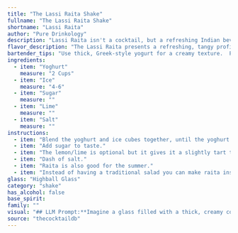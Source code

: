 ```yaml
---
title: "The Lassi Raita Shake"
fullname: "The Lassi Raita Shake"
shortname: "Lassi Raita"
author: "Pure Drinkology"
description: "Lassi Raita isn't a cocktail, but a refreshing Indian beverage! It hails from the South Asian subcontinent, belonging to the family of yogurt-based drinks like lassi and buttermilk.  Think of it as a creamy, spiced, and chilled beverage perfect for any occasion. "
flavor_description: "The Lassi Raita presents a refreshing, tangy profile. Creamy yoghurt forms the base, balanced by the sharp acidity of lime and a subtle sweetness from sugar. A touch of salt enhances the flavors and adds a savory depth. The ice chills the palate, creating a smooth and refreshing experience. "
bartender_tips: "Use thick, Greek-style yogurt for a creamy texture.  Pulse the ice in a blender before adding the yogurt to ensure a smooth consistency.  Start with a pinch of salt and adjust to taste, remembering that salt enhances sweetness.  Freshly squeezed lime juice is key for a bright, balanced flavor.  Chill the ingredients beforehand for a refreshing drink.  "
ingredients:
  - item: "Yoghurt"
    measure: "2 Cups"
  - item: "Ice"
    measure: "4-6"
  - item: "Sugar"
    measure: ""
  - item: "Lime"
    measure: ""
  - item: "Salt"
    measure: ""
instructions:
  - item: "Blend the yoghurt and ice cubes together, until the yoghurt becomes more liquid."
  - item: "Add sugar to taste."
  - item: "The lemon/lime is optional but it gives it a slightly tart taste."
  - item: "Dash of salt."
  - item: "Raita is also good for the summer."
  - item: "Instead of having a traditional salad you can make raita instead."
glass: "Highball Glass"
category: "shake"
has_alcohol: false
base_spirit:
family: ""
visual: "## LLM Prompt:**Imagine a glass filled with a thick, creamy concoction, the color of a soft, sun-kissed cloud. Its surface shimmers with tiny ice crystals, like a dusting of snow. The drink is subtly layered, with a pale, almost translucent liquid at the bottom, hinting at the tangy lime and the cool, refreshing salt.  A light sprinkle of sugar crystals adds a touch of sparkle, suggesting the sweet undertones of this unique beverage. Describe this Lassi Raita in detail, capturing its visual appeal and texture.** "
source: "thecocktaildb"
---
```


